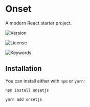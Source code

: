 # Onset

A modern React starter project.

![Version](https://img.shields.io/github/package-json/v/garystorey/onset)

![License](https://img.shields.io/npm/l/onsetjs)

![Keywords](https://img.shields.io/github/package-json/keywords/garystorey/onset)

## Installation

You can install either with `npm` or `yarn`:

```js
npm install onsetjs

yarn add onsetjs

```
